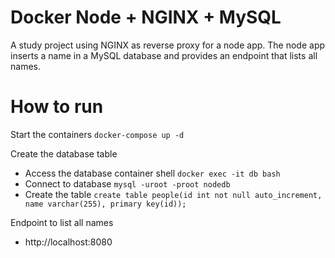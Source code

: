 # Docker Node + NGINX + MySQL

A study project using NGINX as reverse proxy for a node app.
The node app inserts a name in a MySQL database and provides an endpoint that lists all names.

# How to run
Start the containers ```docker-compose up -d```

Create the database table
- Access the database container shell ```docker exec -it db bash```
- Connect to database ```mysql -uroot -proot nodedb```
- Create the table ```create table people(id int not null auto_increment, name varchar(255), primary key(id));```

Endpoint to list all names
- http://localhost:8080
